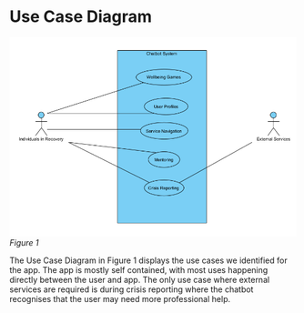 # Use Case Diagram

![Default Use Case](reqs_specs_assets/UseCaseDiagram.png)
*Figure 1*

The Use Case Diagram in Figure 1 displays the use cases we identified for the app. The app is mostly self contained, with most uses happening directly between the user and app. The only use case where  external services are required is during crisis reporting where the chatbot recognises that the user may need more professional help. 